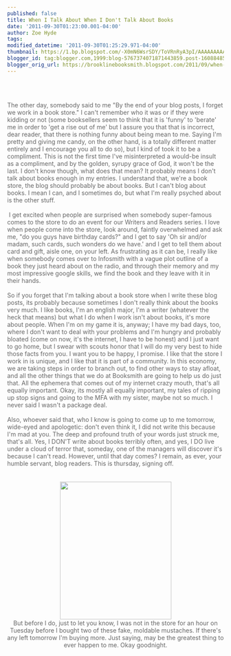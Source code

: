 ```yaml
---
published: false
title: When I Talk About When I Don't Talk About Books
date: '2011-09-30T01:23:00.001-04:00'
author: Zoe Hyde
tags: 
modified_datetime: '2011-09-30T01:25:29.971-04:00'
thumbnail: https://1.bp.blogspot.com/-X0mN6WsrSDY/ToVRnRyA3pI/AAAAAAAAAEo/jTVeipxl76A/s72-c/IMG_6412.jpg
blogger_id: tag:blogger.com,1999:blog-5767374071871443859.post-1608848517424927783
blogger_orig_url: https://brooklinebooksmith.blogspot.com/2011/09/when-i-talk-about-when-i-dont-talk.html
---
```


<span class="Apple-style-span" style="color: #666666;"><br /></span><br /><div class="separator" style="clear: both; text-align: left;"><span class="Apple-style-span" style="color: #666666;">The other day, somebody said to me "By the end of your blog posts, I forget we work in a book store." I can't remember who it was or if they were kidding or not (some booksellers seem to think that it is 'funny' to 'berate' me in order to 'get a rise out of me' but I assure you that that is incorrect, dear reader, that there is nothing funny about being mean to me. Saying I'm pretty and giving me candy, on the other hand, is a totally different matter entirely and I encourage you all to do so), but I kind of took it to be a compliment. This is not the first time I've misinterpreted a would-be insult as a compliment, and by the golden, syrupy grace of God, it won't be the last. I don't know though, what does that mean? It probably means I don't talk about books enough in my entries. I understand that, we're a book store, the blog should probably be about books. But I can't blog about books. I mean I can, and I sometimes do, but what I'm really psyched about is the other stuff.</span></div><div style="text-align: left;"><span class="Apple-style-span" style="color: #666666;"><br /></span></div><div style="text-align: left;"><span class="Apple-style-span" style="color: #666666;">&nbsp;I get excited when people are surprised when somebody super-famous comes to the store to do an event for our Writers and Readers series. I love when people come into the store, look around, faintly overwhelmed and ask me, "do you guys have birthday cards?" and I get to say 'Oh sir and/or madam, such cards, such wonders do we have.' and I get to tell them about card and gift, aisle one, on your left. As frustrating as it can be, I really like when somebody comes over to Infosmith with a vague plot outline of a book they just heard about on the radio, and through their memory and my most impressive google skills, we find the book and they leave with it in their hands.&nbsp;</span></div><div style="text-align: left;"><span class="Apple-style-span" style="color: #666666;"><br /></span></div><div style="text-align: left;"><span class="Apple-style-span" style="color: #666666;">So if you forget that I'm talking about a book store when I write these blog posts, its probably because sometimes I don't really think about the books very much. I like books, I'm an english major, I'm a writer (whatever the heck that means) but what I do when I work isn't about books, it's more about people. When I'm on my game it is, anyway; I have my bad days, too, where I don't want to deal with your problems and I'm hungry and probably bloated (come on now, it's the internet, I have to be honest) and I just want to go home, but I swear with scouts honor that I will do my very best to hide those facts from you. I want you to be happy, I promise. I like that the store I work in is unique, and I like that it is part of a community. In this economy, we are taking steps in order to branch out, to find other ways to stay afloat, and all the other things that we do at Booksmith are going to help us do just that. All the ephemera that comes out of my internet crazy mouth, that's all equally important. Okay, its mostly all equally important, my tales of ripping up stop signs and going to the MFA with my sister, maybe not so much. I never said I wasn't a package deal.</span></div><div style="text-align: left;"><span class="Apple-style-span" style="color: #666666;"><br /></span></div><div style="text-align: left;"><span class="Apple-style-span" style="color: #666666;">Also, whoever said that, who I know is going to come up to me tomorrow, wide-eyed and apologetic: don't even think it, I did not write this because I'm mad at you. The deep and profound truth of your words just struck me, that's all. Yes, I DON'T write about books terribly often, and yes, I DO live under a cloud of terror that, someday, one of the managers will discover it's because I can't read. However, until that day comes? I remain, as ever, your humble servant, blog readers. This is thursday, signing off.</span></div><div style="text-align: left;"><span class="Apple-style-span" style="color: #666666;"><br /></span><br /><div class="separator" style="clear: both; text-align: center;"><a href="https://1.bp.blogspot.com/-X0mN6WsrSDY/ToVRnRyA3pI/AAAAAAAAAEo/jTVeipxl76A/s1600/IMG_6412.jpg" imageanchor="1" style="margin-left: 1em; margin-right: 1em;"><span class="Apple-style-span" style="color: #666666;"><img border="0" height="320" src="https://1.bp.blogspot.com/-X0mN6WsrSDY/ToVRnRyA3pI/AAAAAAAAAEo/jTVeipxl76A/s320/IMG_6412.jpg" width="259" /></span></a></div><div style="text-align: center;"><span class="Apple-style-span" style="color: #666666;">But before I do, just to let you know, I was not in the store for an hour on Tuesday before&nbsp;I bought two of these fake, moldable mustaches. If there's any left tomorrow I'm buying more. Just saying, may be the greatest thing to ever happen to me. Okay goodnight.</span></div></div><div style="text-align: left;"></div>